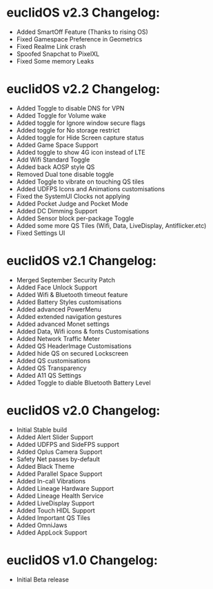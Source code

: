 # euclidOS v2.3 Changelog:

- Added SmartOff Feature (Thanks to rising OS)
- Fixed Gamespace Preference in Geometrics
- Fixed Realme Link crash
- Spoofed Snapchat to PixelXL
- Fixed Some memory Leaks

# euclidOS v2.2 Changelog:

- Added Toggle to disable DNS for VPN
- Added Toggle for Volume wake
- Added toggle for Ignore window secure flags
- Added toggle for No storage restrict
- Added toggle for Hide Screen capture status
- Added Game Space Support
- Added toggle to show 4G icon instead of LTE
- Add Wifi Standard Toggle
- Added back AOSP style QS
- Removed Dual tone disable toggle
- Added Toggle to vibrate on touching QS tiles
- Added UDFPS Icons and Animations customisations
- Fixed the SystemUI Clocks not applying
- Added Pocket Judge and Pocket Mode
- Added DC Dimming Support
- Added Sensor block per-package Toggle
- Added some more QS Tiles (Wifi, Data, LiveDisplay, Antiflicker.etc)
- Fixed Settings UI

# euclidOS v2.1 Changelog:

- Merged September Security Patch
- Added  Face Unlock Support
- Added Wifi & Bluetooth timeout feature
- Added Battery Styles customisations
- Added advanced PowerMenu
- Added extended navigation gestures
- Added advanced Monet settings
- Added Data, Wifi icons & fonts Customisations
- Added Network Traffic Meter
- Added QS HeaderImage Customisations
- Added hide QS on secured Lockscreen
- Added QS customisations
- Added QS Transparency
- Added A11 QS Settings
- Added Toggle to diable Bluetooth Battery Level

# euclidOS v2.0 Changelog:

- Initial Stable build
- Added Alert Slider Support
- Added UDFPS and SideFPS support
- Added Oplus Camera Support
- Safety Net passes by-default
- Added Black Theme
- Added Parallel Space Support
- Added In-call Vibrations
- Added Lineage Hardware Support
- Added Lineage Health Service
- Added LiveDisplay Support
- Added Touch HIDL Support
- Added Important QS Tiles
- Added OmniJaws
- Added AppLock Support

# euclidOS v1.0 Changelog:

- Initial Beta release
